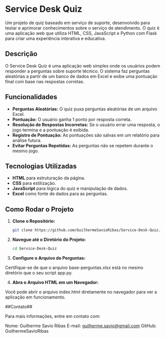 # Service Desk Quiz

Um projeto de quiz baseado em serviço de suporte, desenvolvido para testar e aprimorar conhecimentos sobre o serviço de atendimento. O quiz é uma aplicação web que utiliza HTML, CSS, JavaScript e Python com Flask para criar uma experiência interativa e educativa.

## Descrição

O Service Desk Quiz é uma aplicação web simples onde os usuários podem responder a perguntas sobre suporte técnico. O sistema faz perguntas aleatórias a partir de um banco de dados em Excel e exibe uma pontuação final com base nas respostas corretas. 

## Funcionalidades

- **Perguntas Aleatórias:** O quiz puxa perguntas aleatórias de um arquivo Excel.
- **Pontuação:** O usuário ganha 1 ponto por resposta correta.
- **Resolução de Respostas Incorretas:** Se o usuário errar uma resposta, o jogo termina e a pontuação é exibida.
- **Registro de Pontuação:** As pontuações são salvas em um relatório para análise futura.
- **Evitar Perguntas Repetidas:** As perguntas não se repetem durante o mesmo jogo.

## Tecnologias Utilizadas

- **HTML** para estruturação da página.
- **CSS** para estilização.
- **JavaScript** para lógica do quiz e manipulação de dados.
- **Excel** como fonte de dados para as perguntas.

## Como Rodar o Projeto

1. **Clone o Repositório:**
   ```bash
   git clone https://github.com/GuilhermeSavioRibas/Service-Desk-Quiz.git

2. **Navegue até o Diretório do Projeto:**

    ```bash
    cd Service-Desk-Quiz

3. **Configure o Arquivo de Perguntas:**

Certifique-se de que o arquivo base-perguntas.xlsx está no mesmo diretório que o seu script app.py.

4. **Abra o Arquivo HTML em um Navegador:**

Você pode abrir o arquivo index.html diretamente no navegador para ver a aplicação em funcionamento.


##Contato##

Para mais informações, entre em contato com:

Nome: Guilherme Savio Ribas
E-mail: guilherme.savio@gmail.com
GitHub: GuilhermeSavioRibas